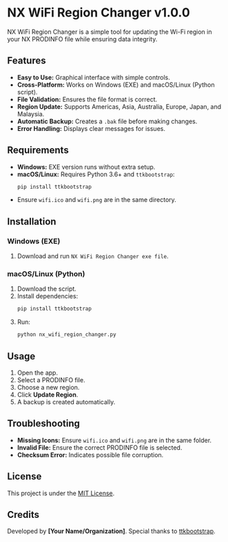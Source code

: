 # NX WiFi Region Changer v1.0.0

NX WiFi Region Changer is a simple tool for updating the Wi-Fi region in your NX PRODINFO file while ensuring data integrity.

## Features

- **Easy to Use:** Graphical interface with simple controls.
- **Cross-Platform:** Works on Windows (EXE) and macOS/Linux (Python script).
- **File Validation:** Ensures the file format is correct.
- **Region Update:** Supports Americas, Asia, Australia, Europe, Japan, and Malaysia.
- **Automatic Backup:** Creates a `.bak` file before making changes.
- **Error Handling:** Displays clear messages for issues.

## Requirements

- **Windows:** EXE version runs without extra setup.
- **macOS/Linux:** Requires Python 3.6+ and `ttkbootstrap`:
  ```bash
  pip install ttkbootstrap
  ```
- Ensure `wifi.ico` and `wifi.png` are in the same directory.

## Installation

### Windows (EXE)
1. Download and run `NX WiFi Region Changer exe file`.

### macOS/Linux (Python)
1. Download the script.
2. Install dependencies:
   ```bash
   pip install ttkbootstrap
   ```
3. Run:
   ```bash
   python nx_wifi_region_changer.py
   ```

## Usage

1. Open the app.
2. Select a PRODINFO file.
3. Choose a new region.
4. Click **Update Region**.
5. A backup is created automatically.

## Troubleshooting

- **Missing Icons:** Ensure `wifi.ico` and `wifi.png` are in the same folder.
- **Invalid File:** Ensure the correct PRODINFO file is selected.
- **Checksum Error:** Indicates possible file corruption.

## License

This project is under the [MIT License](LICENSE).

## Credits

Developed by **[Your Name/Organization]**. Special thanks to [ttkbootstrap](https://github.com/israel-dryer/ttkbootstrap).

